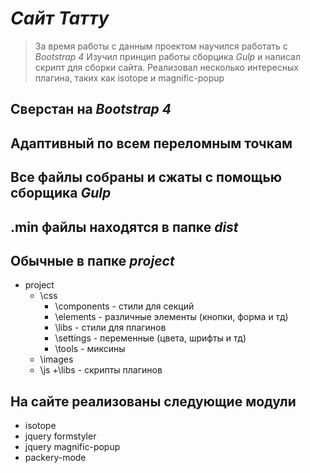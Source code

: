 # *Сайт Татту*

> За время работы с данным проектом научился работать с *Bootstrap 4*
> Изучил принцип работы сборцика *Gulp* и написал скрипт для сборки сайта.
> Реализовал несколько интересных плагина, таких как isotope и magnific-popup

## Сверстан на *Bootstrap 4*

## Адаптивный по всем переломным точкам

## Все файлы собраны и сжаты с помощью сборщика *Gulp*

## .min файлы находятся в папке ***dist***

## Обычные в папке ***project***
   + project
     + \css
       + \components - стили для секций
       + \elements - различные элементы (кнопки, форма и тд)
       + \libs - стили для плагинов
       + \settings - переменные (цвета, шрифты и тд)
       + \tools - миксины
     + \images
     + \js
       +\libs - скрипты плагинов

## На сайте реализованы следующие модули
  + isotope
  + jquery formstyler
  + jquery magnific-popup
  + packery-mode
  

